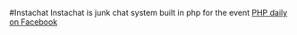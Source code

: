 #Instachat
Instachat is junk chat system built in php for the event [PHP daily on Facebook](https://www.facebook.com/events/1151987242318474/)
